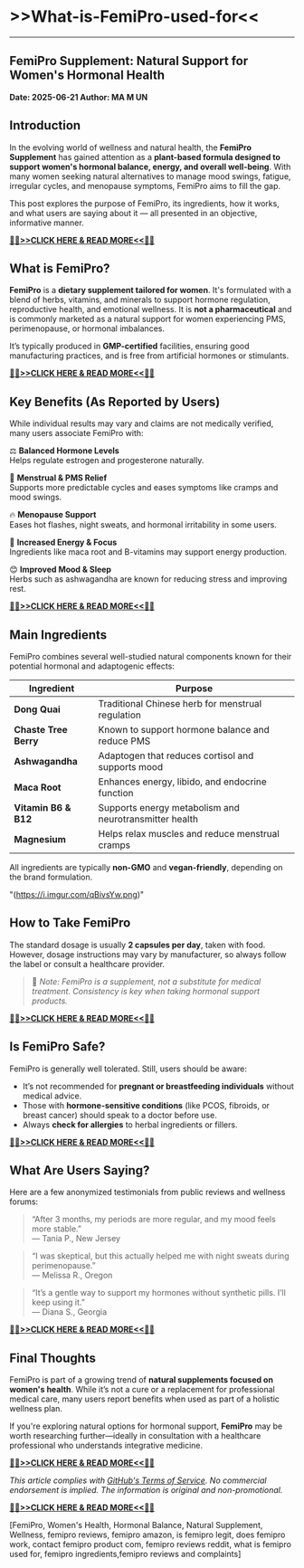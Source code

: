 # >>What-is-FemiPro-used-for<<
---
## FemiPro Supplement: Natural Support for Women's Hormonal Health

**Date: 2025-06-21
Author: MA M UN**

## Introduction

In the evolving world of wellness and natural health, the **FemiPro Supplement** has gained attention as a **plant-based formula designed to support women's hormonal balance, energy, and overall well-being**. With many women seeking natural alternatives to manage mood swings, fatigue, irregular cycles, and menopause symptoms, FemiPro aims to fill the gap.

This post explores the purpose of FemiPro, its ingredients, how it works, and what users are saying about it — all presented in an objective, informative manner.

**[🔴🔴>>CLICK HERE & READ MORE<<🔴🔴](https://doelreview.com/femipro/)**

## What is FemiPro?

**FemiPro** is a **dietary supplement tailored for women**. It's formulated with a blend of herbs, vitamins, and minerals to support hormone regulation, reproductive health, and emotional wellness. It is **not a pharmaceutical** and is commonly marketed as a natural support for women experiencing PMS, perimenopause, or hormonal imbalances.

It’s typically produced in **GMP-certified** facilities, ensuring good manufacturing practices, and is free from artificial hormones or stimulants.

**[🔴🔴>>CLICK HERE & READ MORE<<🔴🔴](https://doelreview.com/femipro/)**

## Key Benefits (As Reported by Users)

While individual results may vary and claims are not medically verified, many users associate FemiPro with:

⚖️ **Balanced Hormone Levels**  
  Helps regulate estrogen and progesterone naturally.

🌸 **Menstrual & PMS Relief**  
  Supports more predictable cycles and eases symptoms like cramps and mood swings.

🔥 **Menopause Support**  
  Eases hot flashes, night sweats, and hormonal irritability in some users.

💪 **Increased Energy & Focus**  
  Ingredients like maca root and B-vitamins may support energy production.

😊 **Improved Mood & Sleep**  
  Herbs such as ashwagandha are known for reducing stress and improving rest.

**[🔴🔴>>CLICK HERE & READ MORE<<🔴🔴](https://doelreview.com/femipro/)**

## Main Ingredients

FemiPro combines several well-studied natural components known for their potential hormonal and adaptogenic effects:

| Ingredient             | Purpose                                                |
|------------------------|--------------------------------------------------------|
| **Dong Quai**          | Traditional Chinese herb for menstrual regulation      |
| **Chaste Tree Berry**  | Known to support hormone balance and reduce PMS        |
| **Ashwagandha**        | Adaptogen that reduces cortisol and supports mood      |
| **Maca Root**          | Enhances energy, libido, and endocrine function         |
| **Vitamin B6 & B12**   | Supports energy metabolism and neurotransmitter health |
| **Magnesium**          | Helps relax muscles and reduce menstrual cramps        |

All ingredients are typically **non-GMO** and **vegan-friendly**, depending on the brand formulation.

"(https://i.imgur.com/qBivsYw.png)"

## How to Take FemiPro

The standard dosage is usually **2 capsules per day**, taken with food. However, dosage instructions may vary by manufacturer, so always follow the label or consult a healthcare provider.

> 🔔 _Note: FemiPro is a supplement, not a substitute for medical treatment. Consistency is key when taking hormonal support products._

**[🔴🔴>>CLICK HERE & READ MORE<<🔴🔴](https://doelreview.com/femipro/)**

## Is FemiPro Safe?

FemiPro is generally well tolerated. Still, users should be aware:

- It’s not recommended for **pregnant or breastfeeding individuals** without medical advice.
- Those with **hormone-sensitive conditions** (like PCOS, fibroids, or breast cancer) should speak to a doctor before use.
- Always **check for allergies** to herbal ingredients or fillers.

**[🔴🔴>>CLICK HERE & READ MORE<<🔴🔴](https://doelreview.com/femipro/)**

## What Are Users Saying?

Here are a few anonymized testimonials from public reviews and wellness forums:

> “After 3 months, my periods are more regular, and my mood feels more stable.”  
> — Tania P., New Jersey

> “I was skeptical, but this actually helped me with night sweats during perimenopause.”  
> — Melissa R., Oregon

> “It’s a gentle way to support my hormones without synthetic pills. I’ll keep using it.”  
> — Diana S., Georgia

**[🔴🔴>>CLICK HERE & READ MORE<<🔴🔴](https://doelreview.com/femipro/)**

## Final Thoughts

FemiPro is part of a growing trend of **natural supplements focused on women's health**. While it’s not a cure or a replacement for professional medical care, many users report benefits when used as part of a holistic wellness plan.

If you're exploring natural options for hormonal support, **FemiPro** may be worth researching further—ideally in consultation with a healthcare professional who understands integrative medicine.

**[🔴🔴>>CLICK HERE & READ MORE<<🔴🔴](https://doelreview.com/femipro/)**

*This article complies with [GitHub's Terms of Service](https://docs.github.com/en/site-policy/github-terms/github-terms-of-service). No commercial endorsement is implied. The information is original and non-promotional.*

**[🔴🔴>>CLICK HERE & READ MORE<<🔴🔴](https://doelreview.com/femipro/)**


[FemiPro, Women's Health, Hormonal Balance, Natural Supplement, Wellness, femipro reviews, femipro amazon, is femipro legit, does femipro work, contact femipro product com,
femipro reviews reddit, what is femipro used for, femipro ingredients,femipro reviews and complaints]
